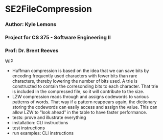 # SE2FileCompression
### Author: Kyle Lemons
### Project for CS 375 - Software Engineering II
### Prof: Dr. Brent Reeves



WIP
- Huffman compression is based on the idea that we can save bits by encoding frequently used characters with fewer bits than rare characters, thereby lowering the number of bits used. A trie is constructed to contain the corresonding bits to each character. That trie is included in the compressed file, so it will contribute to the size.
- LZW compression reads through and assigns codewords to various patterns of words. That way if a pattern reappears again, the dictionary storing the codewords can easily access and assign the value. This can allow LZW to "look ahead" in the table to have faster performance.
- tests: prove and illustrate everything
- installation: CLI instructions
- test instructions
- run examples: CLI instructions
